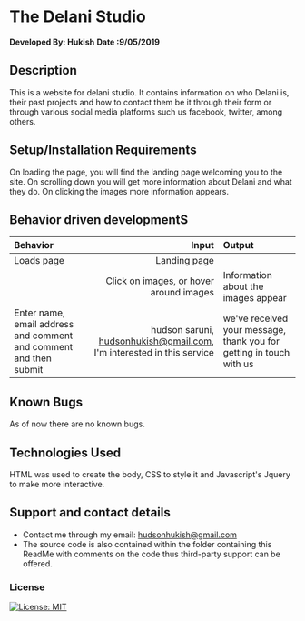 # The Delani Studio
**Developed By: Hukish**
**Date :9/05/2019**
## Description
This is a website for delani studio. It contains information on who Delani is, their past projects and how to contact them be it through their form or through various social media platforms such us facebook, twitter, among others.
## Setup/Installation Requirements
On loading the page, you will find the landing page welcoming you to the site. On scrolling down you will get more information about Delani and what they do. On clicking the images more information appears.
## Behavior driven developmentS
|Behavior|Input|Output|
|:-------|-----:|:------|
|Loads page| Landing page |
| | Click on images, or hover around images |Information about the images appear |
|Enter name, email address and comment and comment and then submit| hudson saruni, hudsonhukish@gmail.com, I'm interested in this service| we've received your message, thank you for getting in touch with us |
## Known Bugs
As of now there are no known bugs.
## Technologies Used
HTML was used to create the body, CSS to style it and Javascript's Jquery to make more interactive.
## Support and contact details
* Contact me through my email: hudsonhukish@gmail.com
* The source code is also contained within the folder containing this ReadMe with comments on the code thus third-party support can be offered.



















### License
[![License: MIT](https://img.shields.io/badge/License-MIT-yellow.svg)](https://opensource.org/licenses/MIT)
